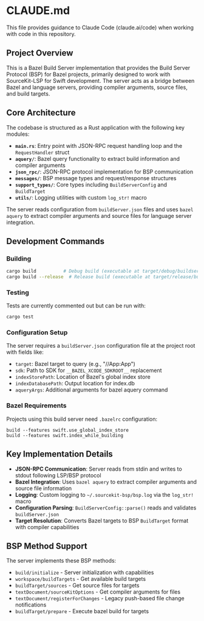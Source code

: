 # CLAUDE.md

This file provides guidance to Claude Code (claude.ai/code) when working with code in this repository.

## Project Overview

This is a Bazel Build Server implementation that provides the Build Server Protocol (BSP) for Bazel projects, primarily designed to work with SourceKit-LSP for Swift development. The server acts as a bridge between Bazel and language servers, providing compiler arguments, source files, and build targets.

## Core Architecture

The codebase is structured as a Rust application with the following key modules:

- **`main.rs`**: Entry point with JSON-RPC request handling loop and the `RequestHandler` struct
- **`aquery/`**: Bazel query functionality to extract build information and compiler arguments  
- **`json_rpc/`**: JSON-RPC protocol implementation for BSP communication
- **`messages/`**: BSP message types and request/response structures
- **`support_types/`**: Core types including `BuildServerConfig` and `BuildTarget`
- **`utils/`**: Logging utilities with custom `log_str!` macro

The server reads configuration from `buildServer.json` files and uses `bazel aquery` to extract compiler arguments and source files for language server integration.

## Development Commands

### Building
```bash
cargo build          # Debug build (executable at target/debug/buildserver)
cargo build --release  # Release build (executable at target/release/buildserver)
```

### Testing
Tests are currently commented out but can be run with:
```bash
cargo test
```

### Configuration Setup
The server requires a `buildServer.json` configuration file at the project root with fields like:
- `target`: Bazel target to query (e.g., "//App:App")
- `sdk`: Path to SDK for `__BAZEL_XCODE_SDKROOT__` replacement
- `indexStorePath`: Location of Bazel's global index store
- `indexDatabasePath`: Output location for index.db
- `aqueryArgs`: Additional arguments for bazel aquery command

### Bazel Requirements
Projects using this build server need `.bazelrc` configuration:
```
build --features swift.use_global_index_store
build --features swift.index_while_building
```

## Key Implementation Details

- **JSON-RPC Communication**: Server reads from stdin and writes to stdout following LSP/BSP protocol
- **Bazel Integration**: Uses `bazel aquery` to extract compiler arguments and source file information
- **Logging**: Custom logging to `~/.sourcekit-bsp/bsp.log` via the `log_str!` macro
- **Configuration Parsing**: `BuildServerConfig::parse()` reads and validates `buildServer.json`
- **Target Resolution**: Converts Bazel targets to BSP `BuildTarget` format with compiler capabilities

## BSP Method Support

The server implements these BSP methods:
- `build/initialize` - Server initialization with capabilities
- `workspace/buildTargets` - Get available build targets  
- `buildTarget/sources` - Get source files for targets
- `textDocument/sourceKitOptions` - Get compiler arguments for files
- `textDocument/registerForChanges` - Legacy push-based file change notifications
- `buildTarget/prepare` - Execute bazel build for targets